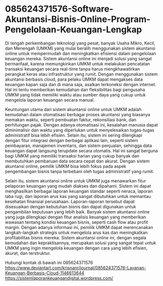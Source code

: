 # 085624371576-Software-Akuntansi-Bisnis-Online-Program-Pengelolaan-Keuangan-Lengkap

Di tengah perkembangan teknologi yang pesat, banyak Usaha Mikro, Kecil, dan Menengah (UMKM) yang mulai beralih menggunakan sistem akuntansi online untuk mempermudah dan meningkatkan efisiensi dalam pengelolaan keuangan mereka. Sistem akuntansi online ini menjadi solusi yang sangat bermanfaat, karena memungkinkan UMKM untuk melakukan pencatatan transaksi keuangan secara real-time tanpa harus mengkhawatirkan perangkat keras atau infrastruktur yang rumit. Dengan menggunakan sistem akuntansi berbasis cloud, para pelaku UMKM dapat mengakses data keuangan kapan saja dan di mana saja, asalkan terkoneksi dengan internet. Hal ini tentu memberikan kemudahan dan fleksibilitas bagi pengusaha UMKM yang tidak memiliki waktu atau sumber daya yang cukup untuk mengelola laporan keuangan secara manual.

Keuntungan utama dari sistem akuntansi online untuk UMKM adalah kemudahan dalam otomatisasi berbagai proses akuntansi yang biasanya memakan waktu, seperti pembuatan faktur, rekonsiliasi bank, dan perhitungan pajak. Dengan adanya otomatisasi ini, kesalahan manusia dapat diminimalisir dan waktu yang diperlukan untuk menyelesaikan tugas-tugas administratif bisa lebih efisien. Selain itu, sistem ini sering dilengkapi dengan fitur integrasi dengan berbagai aplikasi lain, seperti sistem pembayaran, manajemen inventaris, dan sistem penjualan, sehingga data keuangan dapat langsung terupdate secara otomatis. Hal ini sangat berguna bagi UMKM yang memiliki transaksi harian yang cukup banyak dan membutuhkan pembaruan data secara cepat dan akurat. Dengan sistem akuntansi online, pemilik UMKM bisa lebih fokus pada aspek pengembangan bisnis tanpa terbebani oleh tugas administratif yang rumit.

Selain itu, sistem akuntansi online untuk UMKM juga menawarkan fitur pelaporan keuangan yang mudah diakses dan dipahami. Sistem ini dapat menghasilkan berbagai laporan keuangan standar seperti neraca, laporan laba rugi, dan laporan arus kas yang sangat dibutuhkan untuk memantau kesehatan finansial perusahaan. Laporan-laporan tersebut dapat disesuaikan dengan kebutuhan bisnis dan dapat digunakan untuk pengambilan keputusan yang lebih baik. Banyak sistem akuntansi online yang juga dilengkapi dengan fitur analisis keuangan yang memberikan wawasan tentang kondisi keuangan bisnis, seperti cash flow atau profit margin. Dengan adanya informasi ini, pemilik UMKM dapat merencanakan langkah-langkah strategis untuk mengelola arus kas dan meningkatkan profitabilitas bisnis mereka. Sistem akuntansi online ini, dengan segala kemudahan dan kepraktisannya, merupakan solusi yang sangat tepat untuk UMKM yang ingin mengelola keuangan dengan cara yang lebih efisien, akurat, dan terstruktur.

Hubungi kontak di bawah ini
085624371576
https://www.deviantart.com/krisnanr/journal/085624371576-Layanan-Keuangan-Berbasis-Cloud-1146613644
https://sistemlaporankeuangandigital.wordpress.com/
